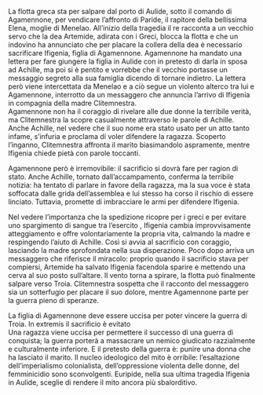 La flotta greca sta per salpare dal porto di Aulide, sotto il comando di Agamennone, per vendicare l’affronto di Paride, il rapitore della bellissima Elena, moglie di Menelao. All’inizio della tragedia il re racconta a un vecchio servo che la dea Artemide, adirata con i Greci, blocca la flotta e che un indovino ha annunciato che per placare la collera della dea è necessario sacrificare Ifigenia, figlia di Agamennone. Agamennone ha mandato una lettera per fare giungere la figlia in Aulide con in pretesto di darla in sposa ad Achille, ma poi si è pentito e vorrebbe che il vecchio portasse un messaggio segreto alla sua famiglia dicendo di tornare indietro. La lettera però viene intercettata da Menelao e a ciò segue un violento alterco tra lui e Agamennone, interrotto da un messaggero che annuncia l’arrivo di Ifigenia in compagnia della madre Clitemnestra.   
Agamennone non ha il coraggio di rivelare alle due donne la terribile verità,  ma Clitemnestra la scopre casualmente attraverso le parole di Achille.  Anche Achille, nel vedere che il suo nome era stato usato per un atto tanto infame, s’infuria e proclama di voler difendere la ragazza.  Scoperto l’inganno, Clitemnestra affronta il marito biasimandolo aspramente,  mentre Ifigenia chiede pietà con parole toccanti.

Agamennone però è irremovibile: il sacrificio si dovrà fare per ragion di stato.  Anche Achille, tornato dall’accampamento,  conferma  la terribile notizia: ha tentato di parlare in favore della ragazza, ma la sua voce è stata soffocata dalle grida dell’assemblea e lui stesso ha corso il rischio di essere linciato.  Tuttavia, promette di imbracciare le armi per difendere Ifigenia.   

Nel vedere l’importanza che la spedizione ricopre per i greci e per evitare uno spargimento di sangue tra l’esercito , Ifigenia cambia improvvisamente atteggiamento e offre volontariamente la propria vita, calmando la madre e respingendo l’aiuto di Achille. Così si avvia al sacrificio con coraggio, lasciando la madre sprofondata nella sua disperazione. Poco dopo arriva un messaggero che riferisce il miracolo: proprio quando il sacrificio stava per compiersi, Artemide ha salvato Ifigenia facendola sparire e mettendo una cerva al suo posto sull’altare. ll vento torna a spirare, la flotta può finalmente salpare verso Troia. Clitemnestra sospetta che il racconto del messaggero sia un sotterfugio per placare il suo dolore, mentre Agamennone parte per la guerra pieno di speranze.

La figlia di Agamennone deve essere uccisa per poter vincere la guerra di Troia. In extremis il sacrificio è evitato  
Una ragazza viene uccisa per permettere il successo di una guerra di conquista; la guerra porterà a massacrare un nemico giudicato razzialmente e culturalmente inferiore. E il pretesto della guerra è: punire una donna che ha lasciato il marito. Il nucleo ideologico del mito è orribile: l’esaltazione dell’imperialismo colonialista, dell’oppressione violenta delle donne, del femminicidio sono sconvolgenti. Euripide, nella sua ultima tragedia Ifigenia in Aulide, sceglie di rendere il mito ancora più sbalorditivo.  
